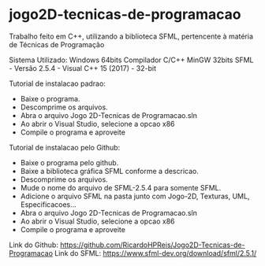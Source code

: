 # jogo2D-tecnicas-de-programacao
 Trabalho feito em C++, utilizando a biblioteca SFML, pertencente à matéria de Técnicas de Programação

Sistema Utilizado:
Windows 64bits
Compilador C/C++ MinGW 32bits
SFML - Versão 2.5.4 - Visual C++ 15 (2017) - 32-bit


Tutorial de instalacao padrao:
- Baixe o programa.
- Descomprime os arquivos.
- Abra o arquivo Jogo 2D-Tecnicas de Programacao.sln
- Ao abrir o Visual Studio, selecione a opcao x86
- Compile o programa e aproveite




Tutorial de instalacao pelo Github:
- Baixe o programa pelo github.
- Baixe a biblioteca gráfica SFML conforme a descricao.
- Descomprime os arquivos.
- Mude o nome do arquivo de SFML-2.5.4 para somente SFML.
- Adicione o arquivo SFML na pasta junto com Jogo-2D, Texturas, UML, Especificacoes...
- Abra o arquivo Jogo 2D-Tecnicas de Programacao.sln
- Ao abrir o Visual Studio, selecione a opcao x86
- Compile o programa e aproveite


Link do Github: https://github.com/RicardoHPReis/Jogo2D-Tecnicas-de-Programacao
Link do SFML: https://www.sfml-dev.org/download/sfml/2.5.1/
